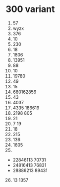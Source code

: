 # 300 variant

1. 57
2. wyzx
3. 376
4. 10
5. 230
6. 18
7. 1806
8. 13951
9. 88
10. 10
11. 19780
12. 49
13. 15
14. 680162856
15. 43
16. 4037
17. 4335 186619
18. 2198 805
19. 21
20. 7 19
21. 18
22. 215
23. 136
24. 1605
25. 
- 22846113 70731
- 24816413 76831
- 28886213 89431
26. 13 1357
